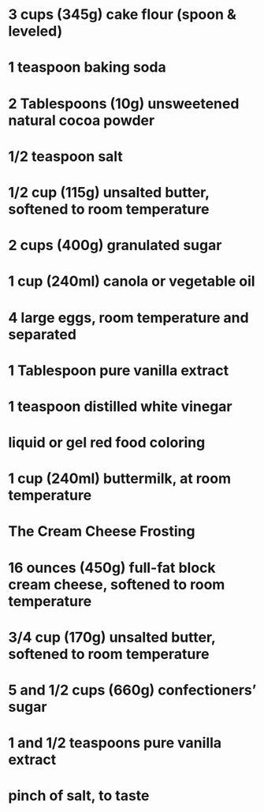# 3 cups (345g) cake flour (spoon & leveled)
# 1 teaspoon baking soda
# 2 Tablespoons (10g) unsweetened natural cocoa powder
# 1/2 teaspoon salt
# 1/2 cup (115g) unsalted butter, softened to room temperature
# 2 cups (400g) granulated sugar
# 1 cup (240ml) canola or vegetable oil
# 4 large eggs, room temperature and separated
# 1 Tablespoon pure vanilla extract
# 1 teaspoon distilled white vinegar
# liquid or gel red food coloring
# 1 cup (240ml) buttermilk, at room temperature
# The Cream Cheese Frosting
# 16 ounces (450g) full-fat block cream cheese, softened to room temperature
# 3/4 cup (170g) unsalted butter, softened to room temperature
# 5 and 1/2 cups (660g) confectioners’ sugar
# 1 and 1/2 teaspoons pure vanilla extract
# pinch of salt, to taste